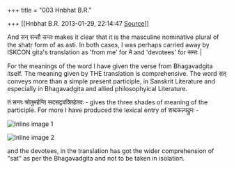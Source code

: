 +++
title = "003 Hnbhat B.R."

+++
[[Hnbhat B.R.	2013-01-29, 22:14:47 [Source](https://groups.google.com/g/samskrita/c/oB7DDQnuQe0)]]



And सन् सन्तौ सन्तः makes it clear that it is the masculine nominative plural of the shatṛ form of as asti. In both cases, I was perhaps carried away by ISKCON gita's translation as 'from me' for मे and 'devotees' for सन्तः \|  

  

  

  

For the meanings of the word I have given the verse from Bhagavadgita itself. The meaning given by THE translation is comprehensive. The word सत् conveys more than a simple present participle, in Sanskrit Literature and especially in Bhagavadgita and allied philosophyical Literature.  

  

तं सन्तः श्रोतुमर्हन्ति सदसद्व्यक्तिहेतवः - gives the three shades of meaning of the participle. For more I have produced the lexical entry
of शब्दकल्पद्रुमः -

  

  



![Inline image 1](https://groups.google.com/group/samskrita/attach/41174766ce90502a/image.png?part=0.2)  

![Inline image 2](https://groups.google.com/group/samskrita/attach/41174766ce90502a/image.png?part=0.1)  

and the devotees, in the translation has got the wider comprehension of "sat" as per the Bhagavadgita and not to be taken in isolation.

  

  

